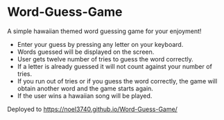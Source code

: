 # Word-Guess-Game

A simple hawaiian themed word guessing game for your enjoyment! 

* Enter your guess by pressing any letter on your keyboard. 
* Words guessed will be displayed on the screen. 
* User gets twelve number of tries to guess the word correctly. 
* If a letter is already guessed it will not count against your number of tries.
* If you run out of tries or if you guess the word correctly, the game will obtain another word and the game starts again. 
* If the user wins a hawaiian song will be played. 

Deployed to https://noel3740.github.io/Word-Guess-Game/
